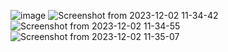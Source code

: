 ![image](https://github.com/piccolo-gatto/qml/assets/108530800/a76694fe-2a98-4227-83cf-05b419cebd27)
![Screenshot from 2023-12-02 11-34-42](https://github.com/piccolo-gatto/qml/assets/108530800/e6f18933-7732-41f2-9c07-b7170a40248f)
![Screenshot from 2023-12-02 11-34-55](https://github.com/piccolo-gatto/qml/assets/108530800/9d14bd4e-ac27-4aea-a627-d778ea9d88d9)
![Screenshot from 2023-12-02 11-35-07](https://github.com/piccolo-gatto/qml/assets/108530800/3563d1ba-db50-4c29-8dea-da4c4b4e3bb1)

